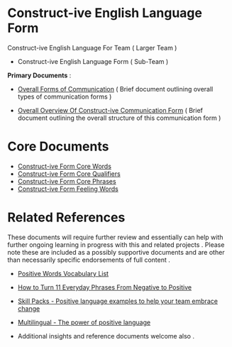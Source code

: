 # Construct-ive English Language Form

Construct-ive English Language For Team ( Larger Team )

* Construct-ive English Language Form ( Sub-Team )


**Primary Documents** :

* [Overall Forms of Communication](_overall_forms_of_communication.md)
( Brief document outlining overall types of communication forms )

* [Overall Overview Of Construct-ive Communication Form](_overview.md)
( Brief document outlining the overall structure of this communication form )

# Core Documents

* [Construct-ive Form Core Words](_constructive_form_core_words.md)
* [Construct-ive Form Core Qualifiers](_constructive_form_qualifiers_words.md)
* [Construct-ive Form Core Phrases](_constructive_form_core_phrases.md)
* [Construct-ive Form Feeling Words](_constructive_form_feeling_words.md)

# Related References

These documents will require further review and essentially can help with further ongoing learning in progress with this and related projects . Please note these are included as a possibly supportive documents and are other than necessarily specific endorsements of full content .

* [Positive Words Vocabulary List](https://www.enchantedlearning.com/wordlist/positivewords.shtml)
* [How to Turn 11 Everyday Phrases From Negative to Positive](https://www.happify.com/hd/11-everyday-phrases-negative-to-positive/)
* [Skill Packs - Positive language examples to help your team embrace change](https://www.skillpacks.com/positive-language-examples/)
* [Multilingual - The power of positive language](https://multilingual.com/positive-language/)

* Additional insights and reference documents welcome also .
